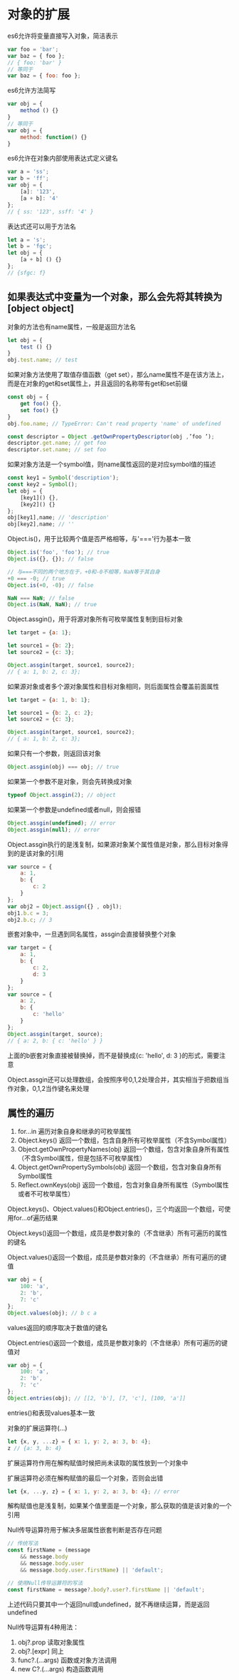 # 对象的扩展

es6允许将变量直接写入对象，简洁表示

```js
var foo = 'bar';
var baz = { foo };
// { foo: 'bar' }
// 等同于
var baz = { foo: foo };
```

es6允许方法简写

```js
var obj = {
    method () {}
}
// 等同于
var obj = {
    method: function() {}
}
```

es6允许在对象内部使用表达式定义键名

```js
var a = 'ss';
var b = 'ff';
var obj = {
    [a]: '123',
    [a + b]: '4'
};
// { ss: '123', ssff: '4' }
```

表达式还可以用于方法名

```js
let a = 's';
let b = 'fgc';
let obj = {
    [a + b] () {}
};
// {sfgc: f}
```

## 如果表达式中变量为一个对象，那么会先将其转换为[object object]

对象的方法也有name属性，一般是返回方法名

```js
let obj = {
    test () {}
}
obj.test.name; // test
```

如果对象方法使用了取值存值函数（get set），那么name属性不是在该方法上，而是在对象的get和set属性上，并且返回的名称带有get和set前缀

```js
const obj = {
    get foo() {},
    set foo() {}
}
obj.foo.name; // TypeError: Can't read property 'name' of undefined

const descriptor = Object .getOwnPropertyDescriptor(obj ,’foo ’);
descriptor.get.name; // get foo
descriptor.set.name; // set foo
```

如果对象方法是一个symbol值，则name属性返回的是对应symbol值的描述

```js
const key1 = Symbol('description');
const key2 = Symbol();
let obj = {
    [key1]() {},
    [key2]() {}
};
obj[key1],name; // 'description'
obj[key2],name; // ''
```

Object.is()，用于比较两个值是否严格相等，与'==='行为基本一致

```js
Object.is('foo', 'foo'); // true
Object.is({}, {}); // false

// 与===不同的两个地方在于，+0和-0不相等，NaN等于其自身
+0 === -0; // true
Object.is(+0, -0); // false

NaN === NaN; // false
Object.is(NaN, NaN); // true
```

Object.assgin()，用于将源对象所有可枚举属性复制到目标对象

```js
let target = {a: 1};

let source1 = {b: 2};
let source2 = {c: 3};

Object.assgin(target, source1, source2);
// { a: 1, b: 2, c: 3};
```

如果源对象或者多个源对象属性和目标对象相同，则后面属性会覆盖前面属性

```js
let target = {a: 1, b: 1};

let source1 = {b: 2, c: 2};
let source2 = {c: 3};

Object.assgin(target, source1, source2);
// { a: 1, b: 2, c: 3};
```

如果只有一个参数，则返回该对象

```js
Object.assgin(obj) === obj; // true
```

如果第一个参数不是对象，则会先转换成对象

```js
typeof Object.assgin(2); // object
```

如果第一个参数是undefined或者null，则会报错

```js
Object.assgin(undefined); // error
Object.assgin(null); // error
```

Object.assgin执行的是浅复制，如果源对象某个属性值是对象，那么目标对象得到的是该对象的引用

```js
var source = {
    a: 1,
    b: {
        c: 2
    }
};
var obj2 = Object.assign({} , objl);
obj1.b.c = 3;
obj2.b.c; // 3
```

嵌套对象中，一旦遇到同名属性，assgin会直接替换整个对象

```js
var target = {
    a: 1,
    b: {
        c: 2,
        d: 3
    }
};
var source = {
    a: 2,
    b: {
        c: 'hello'
    }
};
Object.assgin(target, source);
// { a: 2, b: { c: 'hello' } }
```

上面的b嵌套对象直接被替换掉，而不是替换成{c: 'hello', d: 3 }的形式，需要注意

Object.assgin还可以处理数组，会按照序号0,1,2处理合并，其实相当于把数组当作对象，0,1,2当作键名来处理

## 属性的遍历

1. for...in 遍历对象自身和继承的可枚举属性
2. Object.keys() 返回一个数组，包含自身所有可枚举属性（不含Symbol属性）
3. Object.getOwnPropertyNames(obj) 返回一个数组，包含对象自身所有属性（不含Symbol属性，但是包括不可枚举属性）
4. Object.getOwnPropertySymbols(obj) 返回一个数组，包含对象自身所有Symbol属性
5. Reflect.ownKeys(obj) 返回一个数组，包含对象自身所有属性（Symbol属性或者不可枚举属性）

Object.keys()、Object.values()和Object.entries()，三个均返回一个数组，可使用for...of遍历结果

Object.keys()返回一个数组，成员是参数对象的（不含继承）所有可遍历的属性的键名

Object.values()返回一个数组，成员是参数对象的（不含继承）所有可遍历的键值

```js
var obj = {
    100: 'a',
    2: 'b',
    7: 'c'
};
Object.values(obj); // b c a
```

values返回的顺序取决于数值的键名

Object.entries()返回一个数组，成员是参数对象的（不含继承）所有可遍历的键值对

```js
var obj = {
    100: 'a',
    2: 'b',
    7: 'c'
};
Object.entries(obj); // [[2, 'b'], [7, 'c'], [100, 'a']]
```

entries()和表现values基本一致

对象的扩展运算符(...)

```js
let {x, y, ...z} = { x: 1, y: 2, a: 3, b: 4};
z // {a: 3, b: 4}
```

扩展运算符作用在解构赋值时候把尚未读取的属性放到一个对象中

扩展运算符必须在解构赋值的最后一个对象，否则会出错

```js
let {x, ...y, z} = { x: 1, y: 2, a: 3, b: 4}; // error
```

解构赋值也是浅复制，如果某个值里面是一个对象，那么获取的值是该对象的一个引用

Null传导运算符用于解决多层属性嵌套判断是否存在问题

```js
// 传统写法
const firstName = (message
    && message.body
    && message.body.user
    && message.body.user.firstName) || 'default';

// 使用Null传导运算符的写法
const firstName = message?.body?.user?.firstName || 'default';
```

上述代码只要其中一个返回null或undefined，就不再继续运算，而是返回undefined

Null传导运算有4种用法：

1. obj?.prop 读取对象属性
2. obj?.[expr] 同上
3. func?.(...args) 函数或对象方法调用
4. new C?.(...args) 构造函数调用
